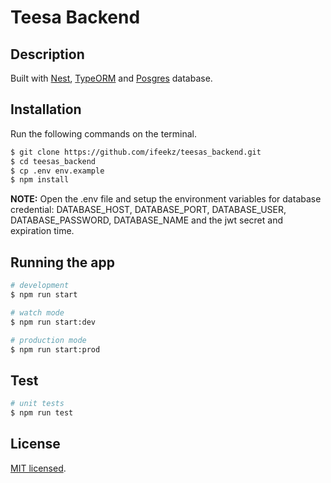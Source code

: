 # Teesa Backend

## Description

Built with [Nest](https://github.com/nestjs/nest), [TypeORM](https://typeorm.io/) and [Posgres](https://www.postgresql.org/docs/current/) database.

## Installation

Run the following commands on the terminal.

```bash
$ git clone https://github.com/ifeekz/teesas_backend.git
$ cd teesas_backend
$ cp .env env.example
$ npm install
```

**NOTE:** Open the .env file and setup the environment variables for database credential: DATABASE_HOST, DATABASE_PORT, DATABASE_USER, DATABASE_PASSWORD, DATABASE_NAME and the jwt secret and expiration time.

## Running the app

```bash
# development
$ npm run start

# watch mode
$ npm run start:dev

# production mode
$ npm run start:prod
```

## Test

```bash
# unit tests
$ npm run test
```

## License

[MIT licensed](LICENSE).
